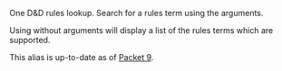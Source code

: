One D&D rules lookup. Search for a rules term using the arguments.

Using without arguments will display a list of the rules terms which are supported.

This alias is up-to-date as of [Packet 9](https://www.dndbeyond.com/sources/ua/ph-playtest-8).
